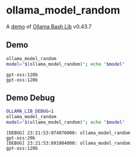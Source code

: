 # ollama_model_random

A [demo](../README.md#demos) of [Ollama Bash Lib](https://github.com/attogram/ollama-bash-lib) v0.43.7

## Demo

```bash
ollama_model_random
model="$(ollama_model_random)"; echo "$model"
```
```
gpt-oss:120b
gpt-oss:120b
```

## Demo Debug

```bash
OLLAMA_LIB_DEBUG=1
ollama_model_random
model="$(ollama_model_random)"; echo "$model"
```
```
[DEBUG] 23:21:53:074076000: ollama_model_random
gpt-oss:20b
[DEBUG] 23:21:53:891804000: ollama_model_random
gpt-oss:120b
```
